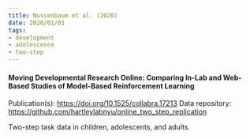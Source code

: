 ```yaml
---
title: Nussenbaum et al. (2020)
date: 2020/01/01
tags:
- development
- adolescence
- two-step
---
```


#### Moving Developmental Research Online: Comparing In-Lab and Web-Based Studies of Model-Based Reinforcement Learning

Publication(s): https://doi.org/10.1525/collabra.17213
Data repository: https://github.com/hartleylabnyu/online_two_step_replication

Two-step task data in children, adolescents, and adults.

